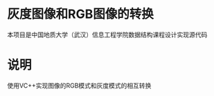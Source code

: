 灰度图像和RGB图像的转换
=======================

本项目是中国地质大学（武汉）信息工程学院数据结构课程设计实现源代码

说明
========

使用VC++实现图像的RGB模式和灰度模式的相互转换